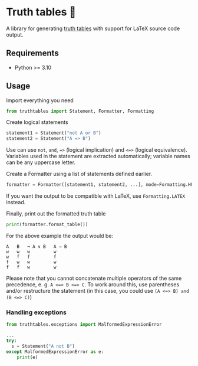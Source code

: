 # Truth tables 🧮

A library for generating [truth tables](https://en.wikipedia.org/wiki/Truth_table) with support for LaTeX source code output.

## Requirements

- Python >= 3.10

## Usage

Import everything you need

```python
from truthtables import Statement, Formatter, Formatting
```

Create logical statements

```python
statement1 = Statement("not A or B")
statement2 = Statement("A => B")
```

Use can use `not`, `and`, `=>` (logical implication) and `<=>` (logical equivalence).
Variables used in the statement are extracted automatically; variable names can be any uppercase letter.

Create a Formatter using a list of statements defined earlier.

```python
formatter = Formatter([statement1, statement2, ...], mode=Formatting.HUMAN)
```

If you want the output to be compatible with LaTeX, use `Formatting.LATEX` instead.

Finally, print out the formatted truth table

```python
print(formatter.format_table())
```

For the above example the output would be:

```
A   B   ¬ A ∨ B   A ⇒ B
w   w   w         w
w   f   f         f
f   w   w         w
f   f   w         w
```

Please note that you cannot concatenate multiple operators of the same precedence,
e. g. `A <=> B <=> C`. To work around this, use parentheses and/or restructure the statement
(in this case, you could use `(A <=> B) and (B <=> C)`)

### Handling exceptions

```python
from truthtables.exceptions import MalformedExpressionError

...
try:
  s = Statement("A not B")
except MalformedExpressionError as e:
    print(e)
```
